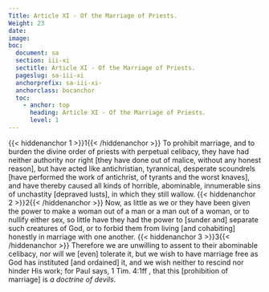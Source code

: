 ```yaml
---
Title: Article XI - Of the Marriage of Priests.
Weight: 23
date: 
image: 
boc:
  document: sa
  section: iii-xi
  sectitle: Article XI - Of the Marriage of Priests.
  pageslug: sa-iii-xi
  anchorprefix: sa-iii-xi-
  anchorclass: bocanchor
  toc:
    - anchor: top
      heading: Article XI - Of the Marriage of Priests.
      level: 1
---
```


{{< hiddenanchor 1 >}}1{{< /hiddenanchor >}} To prohibit
marriage, and to burden the divine order of priests with perpetual
celibacy, they have had neither authority nor right [they have
done out of malice, without any honest reason], but have acted
like antichristian, tyrannical, desperate scoundrels [have performed
the work of antichrist, of tyrants and the worst knaves], and
have thereby caused all kinds of horrible, abominable, innumerable
sins of unchastity [depraved lusts], in which they still wallow.
{{< hiddenanchor 2 >}}2{{< /hiddenanchor >}} Now, as little as we or they have been given the power
to make a woman out of a man or a man out of a woman, or to
nullify either sex, so little have they had the power to [sunder
and] separate such creatures of God, or to forbid them from
living [and cohabiting] honestly in marriage with one another.
{{< hiddenanchor 3 >}}3{{< /hiddenanchor >}} Therefore we are unwilling to assent to their abominable
celibacy, nor will we [even] tolerate it, but we wish to have
marriage free as God has instituted [and ordained] it, and we
wish neither to rescind nor hinder His work; for Paul says,
1 Tim. 4:1ff , that this [prohibition of marriage] is _a
doctrine of devils_.

